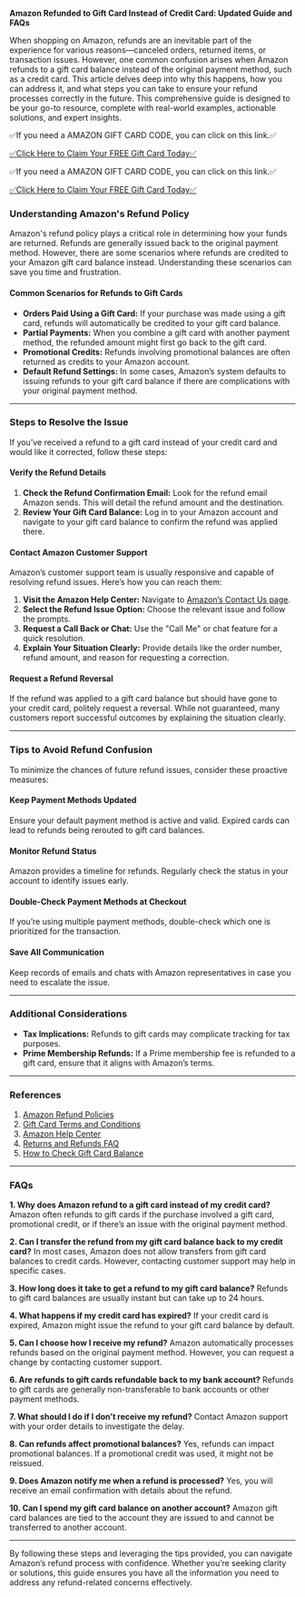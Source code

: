 **Amazon Refunded to Gift Card Instead of Credit Card: Updated Guide and FAQs**

When shopping on Amazon, refunds are an inevitable part of the experience for various reasons—canceled orders, returned items, or transaction issues. However, one common confusion arises when Amazon refunds to a gift card balance instead of the original payment method, such as a credit card. This article delves deep into why this happens, how you can address it, and what steps you can take to ensure your refund processes correctly in the future. This comprehensive guide is designed to be your go-to resource, complete with real-world examples, actionable solutions, and expert insights.

✅If you need a AMAZON GIFT CARD CODE, you can click on this link.✅

[✅Click Here to Claim Your FREE Gift Card Today✅](https://dmfarid.com/amazon-free-gift-card/)

✅If you need a AMAZON GIFT CARD CODE, you can click on this link.✅

[✅Click Here to Claim Your FREE Gift Card Today✅](https://dmfarid.com/amazon-free-gift-card/)

### Understanding Amazon's Refund Policy
Amazon's refund policy plays a critical role in determining how your funds are returned. Refunds are generally issued back to the original payment method. However, there are some scenarios where refunds are credited to your Amazon gift card balance instead. Understanding these scenarios can save you time and frustration.

#### Common Scenarios for Refunds to Gift Cards
- **Orders Paid Using a Gift Card:** If your purchase was made using a gift card, refunds will automatically be credited to your gift card balance.
- **Partial Payments:** When you combine a gift card with another payment method, the refunded amount might first go back to the gift card.
- **Promotional Credits:** Refunds involving promotional balances are often returned as credits to your Amazon account.
- **Default Refund Settings:** In some cases, Amazon’s system defaults to issuing refunds to your gift card balance if there are complications with your original payment method.

---

### Steps to Resolve the Issue
If you’ve received a refund to a gift card instead of your credit card and would like it corrected, follow these steps:

#### Verify the Refund Details
1. **Check the Refund Confirmation Email:** Look for the refund email Amazon sends. This will detail the refund amount and the destination.
2. **Review Your Gift Card Balance:** Log in to your Amazon account and navigate to your gift card balance to confirm the refund was applied there.

#### Contact Amazon Customer Support
Amazon’s customer support team is usually responsive and capable of resolving refund issues. Here’s how you can reach them:

1. **Visit the Amazon Help Center:** Navigate to [Amazon’s Contact Us page](https://dmfarid.com/amazon-free-gift-card/).
2. **Select the Refund Issue Option:** Choose the relevant issue and follow the prompts.
3. **Request a Call Back or Chat:** Use the "Call Me" or chat feature for a quick resolution.
4. **Explain Your Situation Clearly:** Provide details like the order number, refund amount, and reason for requesting a correction.

#### Request a Refund Reversal
If the refund was applied to a gift card balance but should have gone to your credit card, politely request a reversal. While not guaranteed, many customers report successful outcomes by explaining the situation clearly.

---

### Tips to Avoid Refund Confusion
To minimize the chances of future refund issues, consider these proactive measures:

#### Keep Payment Methods Updated
Ensure your default payment method is active and valid. Expired cards can lead to refunds being rerouted to gift card balances.

#### Monitor Refund Status
Amazon provides a timeline for refunds. Regularly check the status in your account to identify issues early.

#### Double-Check Payment Methods at Checkout
If you’re using multiple payment methods, double-check which one is prioritized for the transaction.

#### Save All Communication
Keep records of emails and chats with Amazon representatives in case you need to escalate the issue.

---

### Additional Considerations
- **Tax Implications:** Refunds to gift cards may complicate tracking for tax purposes.
- **Prime Membership Refunds:** If a Prime membership fee is refunded to a gift card, ensure that it aligns with Amazon’s terms.

---

### References
1. [Amazon Refund Policies](https://dmfarid.com/amazon-free-gift-card/)
2. [Gift Card Terms and Conditions](https://dmfarid.com/amazon-free-gift-card/)
3. [Amazon Help Center](https://www.amazon.com/gp/help/customer/contact-us)
4. [Returns and Refunds FAQ](https://dmfarid.com/amazon-free-gift-card/)
5. [How to Check Gift Card Balance](https://dmfarid.com/amazon-free-gift-card/)

---

### FAQs

**1. Why does Amazon refund to a gift card instead of my credit card?**
Amazon often refunds to gift cards if the purchase involved a gift card, promotional credit, or if there’s an issue with the original payment method.

**2. Can I transfer the refund from my gift card balance back to my credit card?**
In most cases, Amazon does not allow transfers from gift card balances to credit cards. However, contacting customer support may help in specific cases.

**3. How long does it take to get a refund to my gift card balance?**
Refunds to gift card balances are usually instant but can take up to 24 hours.

**4. What happens if my credit card has expired?**
If your credit card is expired, Amazon might issue the refund to your gift card balance by default.

**5. Can I choose how I receive my refund?**
Amazon automatically processes refunds based on the original payment method. However, you can request a change by contacting customer support.

**6. Are refunds to gift cards refundable back to my bank account?**
Refunds to gift cards are generally non-transferable to bank accounts or other payment methods.

**7. What should I do if I don’t receive my refund?**
Contact Amazon support with your order details to investigate the delay.

**8. Can refunds affect promotional balances?**
Yes, refunds can impact promotional balances. If a promotional credit was used, it might not be reissued.

**9. Does Amazon notify me when a refund is processed?**
Yes, you will receive an email confirmation with details about the refund.

**10. Can I spend my gift card balance on another account?**
Amazon gift card balances are tied to the account they are issued to and cannot be transferred to another account.

---

By following these steps and leveraging the tips provided, you can navigate Amazon’s refund process with confidence. Whether you’re seeking clarity or solutions, this guide ensures you have all the information you need to address any refund-related concerns effectively.

